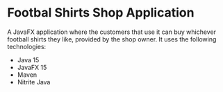 # Footbal Shirts Shop Application
A JavaFX application where the customers that use it can buy whichever football shirts they like, provided by the shop owner.
It uses the following technologies:
* Java 15
* JavaFX 15
* Maven
* Nitrite Java